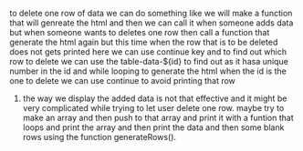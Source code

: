 to delete one row of data we can do something like we will make a function that will genreate the html and then we can call it when someone adds data but when someone wants to deletes one row then call a function that generate the html again but this time when the row that is to be deleted does not gets printed here we can use continue key and to find out which row to delete we can use the table-data-${id} to find out as it hasa unique  number in the id and while looping to generate the html when the id is the one to delete we can use continue to avoid printing that row 


1. the way we display the added data  is not that effective and it might be very complicated while trying to let user delete one row. maybe try to make an array and then push to that array and print it with a funtion that loops and print the array and then print the data and then some blank rows using the function generateRows().